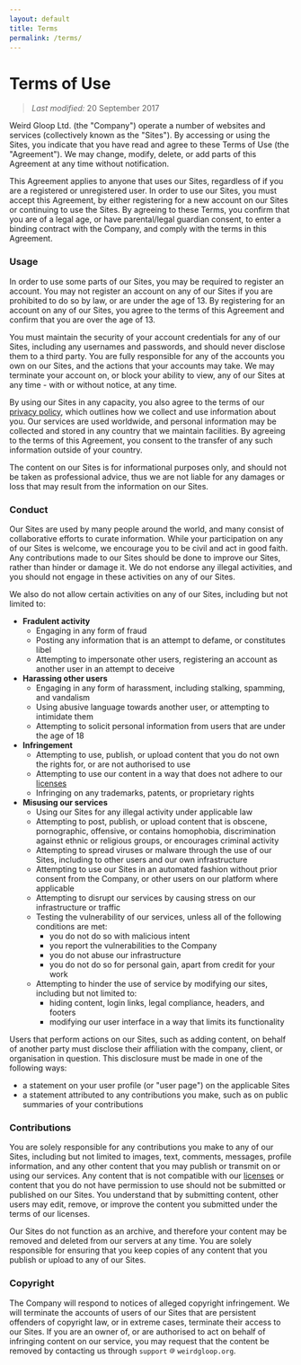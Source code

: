 ```yaml
---
layout: default
title: Terms
permalink: /terms/
---
```


# Terms of Use

> *Last modified:* 20 September 2017

Weird Gloop Ltd. (the "Company") operate a number of websites and services (collectively known as the "Sites"). By accessing or using the Sites, you indicate that you have read and agree to these Terms of Use (the "Agreement"). We may change, modify, delete, or add parts of this Agreement at any time without notification.

This Agreement applies to anyone that uses our Sites, regardless of if you are a registered or unregistered user. In order to use our Sites, you must accept this Agreement, by either registering for a new account on our Sites or continuing to use the Sites. By agreeing to these Terms, you confirm that you are of a legal age, or have parental/legal guardian consent, to enter a binding contract with the Company, and comply with the terms in this Agreement.

### Usage
In order to use some parts of our Sites, you may be required to register an account. You may not register an account on any of our Sites if you are prohibited to do so by law, or are under the age of 13. By registering for an account on any of our Sites, you agree to the terms of this Agreement and confirm that you are over the age of 13.

You must maintain the security of your account credentials for any of our Sites, including any usernames and passwords, and should never disclose them to a third party. You are fully responsible for any of the accounts you own on our Sites, and the actions that your accounts may take. We may terminate your account on, or block your ability to view, any of our Sites at any time - with or without notice, at any time.

By using our Sites in any capacity, you also agree to the terms of our [privacy policy](/privacy), which outlines how we collect and use information about you. Our services are used worldwide, and personal information may be collected and stored in any country that we maintain facilities. By agreeing to the terms of this Agreement, you consent to the transfer of any such information outside of your country.

The content on our Sites is for informational purposes only, and should not be taken as professional advice, thus we are not liable for any damages or loss that may result from the information on our Sites.

### Conduct
Our Sites are used by many people around the world, and many consist of collaborative efforts to curate information. While your participation on any of our Sites is welcome, we encourage you to be civil and act in good faith. Any contributions made to our Sites should be done to improve our Sites, rather than hinder or damage it. We do not endorse any illegal activities, and you should not engage in these activities on any of our Sites.

We also do not allow certain activities on any of our Sites, including but not limited to:

* **Fradulent activity**
    * Engaging in any form of fraud
    * Posting any information that is an attempt to defame, or constitutes libel
    * Attempting to impersonate other users, registering an account as another user in an attempt to deceive
* **Harassing other users**
    * Engaging in any form of harassment, including stalking, spamming, and vandalism
    * Using abusive language towards another user, or attempting to intimidate them
    * Attempting to solicit personal information from users that are under the age of 18
* **Infringement**
    * Attempting to use, publish, or upload content that you do not own the rights for, or are not authorised to use
    * Attempting to use our content in a way that does not adhere to our [licenses](/licensing)
    * Infringing on any trademarks, patents, or proprietary rights
* **Misusing our services**
    * Using our Sites for any illegal activity under applicable law
    * Attempting to post, publish, or upload content that is obscene, pornographic, offensive, or contains homophobia, discrimination against ethnic or religious groups, or encourages criminal activity
    * Attempting to spread viruses or malware through the use of our Sites, including to other users and our own infrastructure
    * Attempting to use our Sites in an automated fashion without prior consent from the Company, or other users on our platform where applicable
    * Attempting to disrupt our services by causing stress on our infrastructure or traffic
    * Testing the vulnerability of our services, unless all of the following conditions are met:
        * you do not do so with malicious intent
        * you report the vulnerabilities to the Company
        * you do not abuse our infrastructure
        * you do not do so for personal gain, apart from credit for your work
    * Attempting to hinder the use of service by modifying our sites, including but not limited to:
        * hiding content, login links, legal compliance, headers, and footers
        * modifying our user interface in a way that limits its functionality

Users that perform actions on our Sites, such as adding content, on behalf of another party must disclose their affiliation with the company, client, or organisation in question. This disclosure must be made in one of the following ways:

* a statement on your user profile (or "user page") on the applicable Sites
* a statement attributed to any contributions you make, such as on public summaries of your contributions

### Contributions
You are solely responsible for any contributions you make to any of our Sites, including but not limited to images, text, comments, messages, profile information, and any other content that you may publish or transmit on or using our services. Any content that is not compatible with our [licenses](/licensing) or content that you do not have permission to use should not be submitted or published on our Sites. You understand that by submitting content, other users may edit, remove, or improve the content you submitted under the terms of our licenses.

Our Sites do not function as an archive, and therefore your content may be removed and deleted from our servers at any time. You are solely responsible for ensuring that you keep copies of any content that you publish or upload to any of our Sites.

### Copyright
The Company will respond to notices of alleged copyright infringement. We will terminate the accounts of users of our Sites that are persistent offenders of copyright law, or in extreme cases, terminate their access to our Sites. If you are an owner of, or are authorised to act on behalf of infringing content on our service, you may request that the content be removed by contacting us through `support` <img src="/images/At_sign.svg" alt="at" width="10px"/> `weirdgloop.org`.
